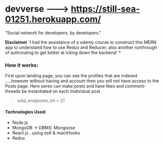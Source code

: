 # devverse ---> https://still-sea-01251.herokuapp.com/
"Social network for developers, by developers."


  __Disclaimer__ 
  'I had the assistance of a udemy course to construct this 
  MERN app to understand how to use Redux and Reducer; also another runthrough of authrouting to get better at lcking down the backend' *

### How it works:
First upon landing page, you can see the profiles that are indexed .....however without having and account then you will not have access to the Posts page.
Here ueres can make posts and have likes and comment-threads be instantiated on each inidividual post

> total_endpoints_hit = 21

#### Technologies Used:
* Node.js
* MongoDB -> DBMS: Mongoose
* React.js : using es6 & reactHooks
* Redux 
